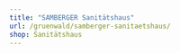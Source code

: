 ```yaml
---
title: "SAMBERGER Sanitätshaus"
url: /gruenwald/samberger-sanitaetshaus/
shop: Sanitätshaus
---
```

